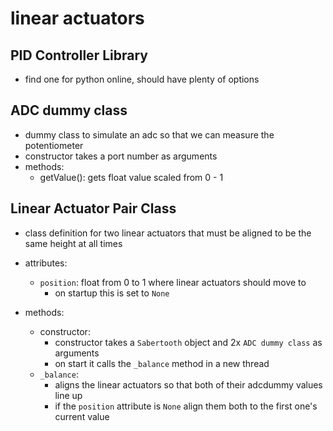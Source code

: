 # linear actuators

## PID Controller Library
- find one for python online, should have plenty of options

## ADC dummy class 
- dummy class to simulate an adc so that we can measure the potentiometer
- constructor takes a port number as arguments
- methods: 
  - getValue(): gets float value scaled from 0 - 1 


## Linear Actuator Pair Class
- class definition for two linear actuators that must be aligned to be the same height at all times

- attributes:
  - `position`: float from 0 to 1 where linear actuators should move to
    - on startup this is set to `None`
- methods:
  - constructor:
    - constructor takes a `Sabertooth` object and 2x `ADC dummy class` as arguments
    - on start it calls the `_balance` method in a new thread
  - `_balance`:
    - aligns the linear actuators so that both of their adcdummy values line up
    - if the `position` attribute is `None` align them both to the first one's current value
